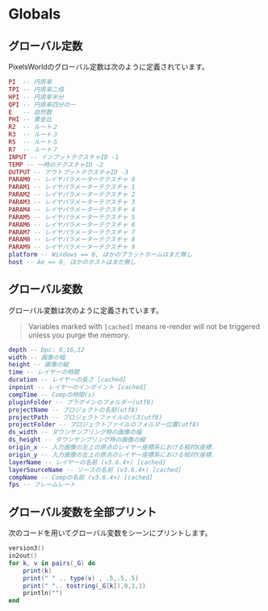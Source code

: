# Globals

## グローバル定数

PixelsWorldのグローバル定数は次のように定義されています。

```lua:const.lua
PI  -- 円周率
TPI -- 円周率二倍
HPI -- 円周率半分
QPI -- 円周率四分の一
E   -- 自然数
PHI -- 黄金比
R2  -- ルート２
R3  -- ルート３
R5  -- ルート５
R7  -- ルート７
INPUT -- インプットテクスチャID -1
TEMP -- 一時のテクスチャID -2
OUTPUT -- アウトプットテクスチャID -3
PARAM0 -- レイヤパラメーターテクスチャ 0
PARAM1 -- レイヤパラメーターテクスチャ 1
PARAM2 -- レイヤパラメーターテクスチャ 2
PARAM3 -- レイヤパラメーターテクスチャ 3
PARAM4 -- レイヤパラメーターテクスチャ 4
PARAM5 -- レイヤパラメーターテクスチャ 5
PARAM6 -- レイヤパラメーターテクスチャ 6
PARAM7 -- レイヤパラメーターテクスチャ 7
PARAM8 -- レイヤパラメーターテクスチャ 8
PARAM9 -- レイヤパラメーターテクスチャ 9
platform -- Windows == 0, ほかのプラットホームはまだ無し 
host -- Ae == 0, ほかのホストはまだ無し
```

## グローバル変数

グローバル変数は次のように定義されています。

> Variables marked with `[cached]` means re-render will not be triggered unless you purge the memory. 

```lua:globalvars.lua
depth -- Dpc: 8,16,32
width -- 画像の幅
height -- 画像の縦
time -- レイヤーの時間
duration -- レイヤーの長さ [cached]
inpoint -- レイヤーのインポイント [cached]
compTime -- Compの時間(s)
pluginFolder -- プラグインのフォルダー(utf8)
projectName -- プロジェクトの名前(utf8)
projectPath -- プロジェクトファイルのパス(utf8)
projectFolder -- プロジェクトファイルのフォルダー位置(utf8)
ds_width -- ダウンサンプリング時の画像の幅
ds_height -- ダウンサンプリング時の画像の縦
origin_x -- 入力画像の左上の原点のレイヤー座標系における相対X座標．
origin_y -- 入力画像の左上の原点のレイヤー座標系における相対Y座標．
layerName -- レイヤーの名前 (v3.6.4+) [cached]
layerSourceName -- ソースの名前 (v3.6.4+) [cached]
compName -- Compの名前 (v3.6.4+) [cached]
fps -- フレームレート
```

## グローバル変数を全部プリント

次のコードを用いてグローバル変数をシーンにプリントします。

```lua:printGlobals.lua
version3()
in2out()
for k, v in pairs(_G) do
    print(k)
    print(" " .. type(v) , .5,.5,.5)
    print(" ".. tostring(_G[k]),0,1,1)
    println("")
end
```